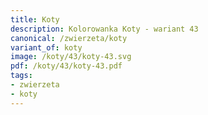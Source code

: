 ```yaml
---
title: Koty
description: Kolorowanka Koty - wariant 43
canonical: /zwierzeta/koty
variant_of: koty
image: /koty/43/koty-43.svg
pdf: /koty/43/koty-43.pdf
tags:
- zwierzeta
- koty
---
```

